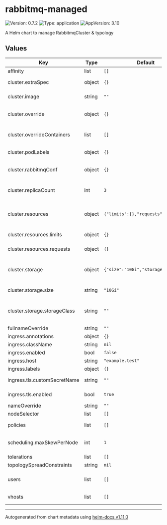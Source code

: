 # rabbitmq-managed

![Version: 0.7.2](https://img.shields.io/badge/Version-0.7.2-informational?style=flat-square) ![Type: application](https://img.shields.io/badge/Type-application-informational?style=flat-square) ![AppVersion: 3.10](https://img.shields.io/badge/AppVersion-3.10-informational?style=flat-square)

A Helm chart to manage RabbitmqCluster & typology

## Values

| Key | Type | Default | Description |
|-----|------|---------|-------------|
| affinity | list | `[]` |  |
| cluster.extraSpec | object | `{}` | Inject values directly into .spec of RabbitmqCluster manifests |
| cluster.image | string | `""` | Specify an image to use if different from operator default |
| cluster.override | object | `{}` | Set value to override the templated statefulset by the operator |
| cluster.overrideContainers | list | `[]` | Set value to override the templated containers spec by the operator |
| cluster.podLabels | object | `{}` | Set statefulSet podTemplate labels |
| cluster.rabbitmqConf | object | `{}` | Inject rabbitmq conf, which are under RabbitmqCluster.spec.rabbitmq |
| cluster.replicaCount | int | `3` | Configure number of rabbitmq replicas (should be an odd numbers) |
| cluster.resources | object | `{"limits":{},"requests":{}}` | If using default memory_high_watermark, consider memory limits being ~3 times the requests |
| cluster.resources.limits | object | `{}` | Define rabbitmq cluster container limits. |
| cluster.resources.requests | object | `{}` | Define rabbitmq cluster container requests. |
| cluster.storage | object | `{"size":"10Gi","storageClass":""}` | VolumeClaimTemplate can't be edited on a statefulset, those values only permit instance configuration at creation |
| cluster.storage.size | string | `"10Gi"` | If edited it will recreate the rabbitmq statefulset |
| cluster.storage.storageClass | string | `""` | Can only be set on creation, later edit require whole cluster replacement or pvc/data migration |
| fullnameOverride | string | `""` |  |
| ingress.annotations | object | `{}` |  |
| ingress.className | string | `nil` |  |
| ingress.enabled | bool | `false` |  |
| ingress.host | string | `"example.test"` | Define the hostname to use. |
| ingress.labels | object | `{}` |  |
| ingress.tls.customSecretName | string | `""` | Specify an existing secret if not automatically provisionned |
| ingress.tls.enabled | bool | `true` | Enable TLS, with a default secret reference |
| nameOverride | string | `""` |  |
| nodeSelector | list | `[]` |  |
| policies | list | `[]` | Create rabbitmq policy to apply automatically |
| scheduling.maxSkewPerNode | int | `1` | Max difference of number of pods between nodes using topologySpreadConstraints |
| tolerations | list | `[]` |  |
| topologySpreadConstraints | string | `nil` |  |
| users | list | `[]` | Define the list of users, assigned vhosts and corresponding permissions |
| vhosts | list | `[]` | The default vhost (`/`) is automatically created |

----------------------------------------------
Autogenerated from chart metadata using [helm-docs v1.11.0](https://github.com/norwoodj/helm-docs/releases/v1.11.0)
